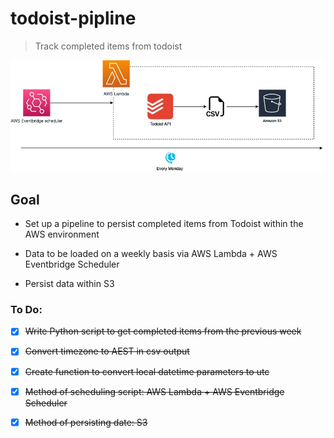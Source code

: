 # todoist-pipline

> Track completed items from todoist

![pipeline](images/todoist_pipeline.jpg "aws pipeline")

## Goal 

- Set up a pipeline to persist completed items from Todoist within the AWS environment

- Data to be loaded on a weekly basis via AWS Lambda + AWS Eventbridge Scheduler

- Persist data within S3

### To Do:

- [x] ~~Write Python script to get completed items from the previous week~~

- [X] ~~Convert timezone to AEST in csv output~~

- [x] ~~Create function to convert local datetime parameters to utc~~ 

- [x] ~~Method of scheduling script: AWS Lambda + AWS Eventbridge Scheduler~~

- [x] ~~Method of persisting date: S3~~
